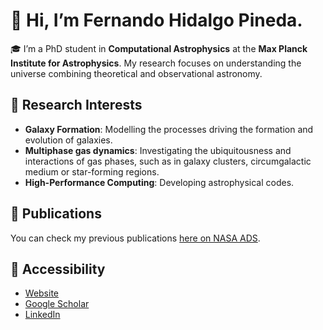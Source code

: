 # 🚀 Hi, I’m Fernando Hidalgo Pineda.
🎓 I’m a PhD student in **Computational Astrophysics** at the **Max Planck Institute for Astrophysics**. My research focuses on understanding the universe combining theoretical and observational astronomy.

## 🧠 Research Interests
- **Galaxy Formation**: Modelling the processes driving the formation and evolution of galaxies.
- **Multiphase gas dynamics**: Investigating the ubiquitousness and interactions of gas phases, such as in galaxy clusters, circumgalactic medium or star-forming regions.
- **High-Performance Computing**: Developing astrophysical codes.

## 📄 Publications
You can check my previous publications [here on NASA ADS](https://ui.adsabs.harvard.edu/search/fq=%7B!type%3Daqp%20v%3D%24fq_database%7D&fq_database=(database%3Aastronomy%20OR%20database%3Aphysics)&p_=0&q=%20author%3A%22fernando%20hidalgo-pineda%22&sort=date%20desc%2C%20bibcode%20desc).

## 🌌 Accessibility
- [Website](https://fermentando.github.io/)
- [Google Scholar](https://scholar.google.com/citations?view_op=list_works&hl=en&user=pgbziCYAAAAJ)
- [LinkedIn](https://www.linkedin.com/in/fernando-hidalgo-pineda-8a6127205)


<!--
**fermentando/fermentando** is a ✨ _special_ ✨ repository because its `README.md` (this file) appears on your GitHub profile.

Here are some ideas to get you started:

- 🔭 I’m currently working on ...
- 🌱 I’m currently learning ...
- 👯 I’m looking to collaborate on ...
- 🤔 I’m looking for help with ...
- 💬 Ask me about ...
- 📫 How to reach me: ...
- 😄 Pronouns: ...
- ⚡ Fun fact: ...
-->
